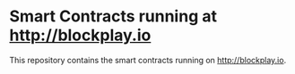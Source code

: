 # Smart Contracts running at http://blockplay.io

This repository contains the smart contracts running on http://blockplay.io.
